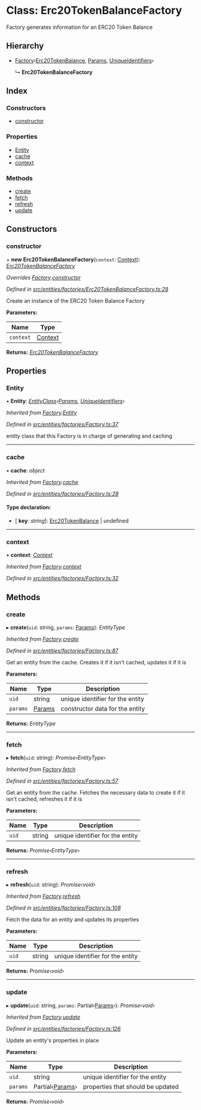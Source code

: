 # Class: Erc20TokenBalanceFactory

Factory generates information for an ERC20 Token Balance

## Hierarchy

- [Factory](_entities_factories_factory_.factory.md)‹[Erc20TokenBalance](_entities_erc20tokenbalance_.erc20tokenbalance.md), [Params](../interfaces/_entities_erc20tokenbalance_.params.md), [UniqueIdentifiers](../interfaces/_entities_erc20tokenbalance_.uniqueidentifiers.md)›

  ↳ **Erc20TokenBalanceFactory**

## Index

### Constructors

- [constructor](_entities_factories_erc20tokenbalancefactory_.erc20tokenbalancefactory.md#constructor)

### Properties

- [Entity](_entities_factories_erc20tokenbalancefactory_.erc20tokenbalancefactory.md#entity)
- [cache](_entities_factories_erc20tokenbalancefactory_.erc20tokenbalancefactory.md#cache)
- [context](_entities_factories_erc20tokenbalancefactory_.erc20tokenbalancefactory.md#context)

### Methods

- [create](_entities_factories_erc20tokenbalancefactory_.erc20tokenbalancefactory.md#create)
- [fetch](_entities_factories_erc20tokenbalancefactory_.erc20tokenbalancefactory.md#fetch)
- [refresh](_entities_factories_erc20tokenbalancefactory_.erc20tokenbalancefactory.md#refresh)
- [update](_entities_factories_erc20tokenbalancefactory_.erc20tokenbalancefactory.md#update)

## Constructors

### constructor

\+ **new Erc20TokenBalanceFactory**(`context`: [Context](_context_.context.md)): _[Erc20TokenBalanceFactory](_entities_factories_erc20tokenbalancefactory_.erc20tokenbalancefactory.md)_

_Overrides [Factory](_entities_factories_factory_.factory.md).[constructor](_entities_factories_factory_.factory.md#constructor)_

_Defined in [src/entities/factories/Erc20TokenBalanceFactory.ts:28](https://github.com/PolymathNetwork/polymath-sdk/blob/660aba8/src/entities/factories/Erc20TokenBalanceFactory.ts#L28)_

Create an instance of the ERC20 Token Balance Factory

**Parameters:**

| Name      | Type                            |
| --------- | ------------------------------- |
| `context` | [Context](_context_.context.md) |

**Returns:** _[Erc20TokenBalanceFactory](_entities_factories_erc20tokenbalancefactory_.erc20tokenbalancefactory.md)_

## Properties

### Entity

• **Entity**: _[EntityClass](../interfaces/_entities_factories_factory_.entityclass.md)‹[Params](../interfaces/_entities_erc20tokenbalance_.params.md), [UniqueIdentifiers](../interfaces/_entities_erc20tokenbalance_.uniqueidentifiers.md)›_

_Inherited from [Factory](_entities_factories_factory_.factory.md).[Entity](_entities_factories_factory_.factory.md#entity)_

_Defined in [src/entities/factories/Factory.ts:37](https://github.com/PolymathNetwork/polymath-sdk/blob/660aba8/src/entities/factories/Factory.ts#L37)_

entity class that this Factory is in charge of generating and caching

---

### cache

• **cache**: _object_

_Inherited from [Factory](_entities_factories_factory_.factory.md).[cache](_entities_factories_factory_.factory.md#cache)_

_Defined in [src/entities/factories/Factory.ts:28](https://github.com/PolymathNetwork/polymath-sdk/blob/660aba8/src/entities/factories/Factory.ts#L28)_

#### Type declaration:

- \[ **key**: _string_\]: [Erc20TokenBalance](_entities_erc20tokenbalance_.erc20tokenbalance.md) | undefined

---

### context

• **context**: _[Context](_context_.context.md)_

_Inherited from [Factory](_entities_factories_factory_.factory.md).[context](_entities_factories_factory_.factory.md#context)_

_Defined in [src/entities/factories/Factory.ts:32](https://github.com/PolymathNetwork/polymath-sdk/blob/660aba8/src/entities/factories/Factory.ts#L32)_

## Methods

### create

▸ **create**(`uid`: string, `params`: [Params](../interfaces/_entities_erc20tokenbalance_.params.md)): _EntityType_

_Inherited from [Factory](_entities_factories_factory_.factory.md).[create](_entities_factories_factory_.factory.md#create)_

_Defined in [src/entities/factories/Factory.ts:87](https://github.com/PolymathNetwork/polymath-sdk/blob/660aba8/src/entities/factories/Factory.ts#L87)_

Get an entity from the cache. Creates it if it isn't cached, updates it if it is

**Parameters:**

| Name     | Type                                                           | Description                      |
| -------- | -------------------------------------------------------------- | -------------------------------- |
| `uid`    | string                                                         | unique identifier for the entity |
| `params` | [Params](../interfaces/_entities_erc20tokenbalance_.params.md) | constructor data for the entity  |

**Returns:** _EntityType_

---

### fetch

▸ **fetch**(`uid`: string): _Promise‹EntityType›_

_Inherited from [Factory](_entities_factories_factory_.factory.md).[fetch](_entities_factories_factory_.factory.md#fetch)_

_Defined in [src/entities/factories/Factory.ts:57](https://github.com/PolymathNetwork/polymath-sdk/blob/660aba8/src/entities/factories/Factory.ts#L57)_

Get an entity from the cache. Fetches the necessary data to create it if it isn't cached, refreshes it if it is

**Parameters:**

| Name  | Type   | Description                      |
| ----- | ------ | -------------------------------- |
| `uid` | string | unique identifier for the entity |

**Returns:** _Promise‹EntityType›_

---

### refresh

▸ **refresh**(`uid`: string): _Promise‹void›_

_Inherited from [Factory](_entities_factories_factory_.factory.md).[refresh](_entities_factories_factory_.factory.md#refresh)_

_Defined in [src/entities/factories/Factory.ts:108](https://github.com/PolymathNetwork/polymath-sdk/blob/660aba8/src/entities/factories/Factory.ts#L108)_

Fetch the data for an entity and updates its properties

**Parameters:**

| Name  | Type   | Description                      |
| ----- | ------ | -------------------------------- |
| `uid` | string | unique identifier for the entity |

**Returns:** _Promise‹void›_

---

### update

▸ **update**(`uid`: string, `params`: Partial‹[Params](../interfaces/_entities_erc20tokenbalance_.params.md)›): _Promise‹void›_

_Inherited from [Factory](_entities_factories_factory_.factory.md).[update](_entities_factories_factory_.factory.md#update)_

_Defined in [src/entities/factories/Factory.ts:126](https://github.com/PolymathNetwork/polymath-sdk/blob/660aba8/src/entities/factories/Factory.ts#L126)_

Update an entity's properties in place

**Parameters:**

| Name     | Type                                                                    | Description                       |
| -------- | ----------------------------------------------------------------------- | --------------------------------- |
| `uid`    | string                                                                  | unique identifier for the entity  |
| `params` | Partial‹[Params](../interfaces/_entities_erc20tokenbalance_.params.md)› | properties that should be updated |

**Returns:** _Promise‹void›_
